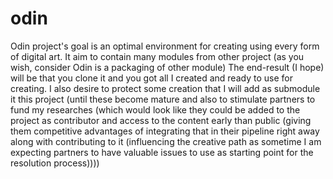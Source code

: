 # odin
Odin project's goal is an optimal environment for creating using every form of digital art. It aim to contain many modules from other project (as you wish, consider Odin is a packaging of other module)  The end-result (I hope) will be that you clone it and you got all I created and ready to use for creating.  I also desire to protect some creation that I will add as submodule it this project (until these become mature and also to stimulate partners to fund my researches (which would look like they could be added to the project as contributor and access to the content early than public (giving them competitive advantages of integrating that in their pipeline right away along with contributing to it (influencing the creative path as sometime I am expecting partners to have valuable issues to use as starting point for the resolution process))))
